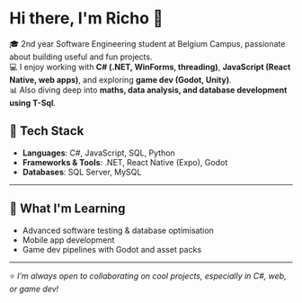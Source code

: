 # Hi there, I'm Richo 👋  

🎓 2nd year Software Engineering student at Belgium Campus, passionate about building useful and fun projects.  
💻 I enjoy working with **C# (.NET, WinForms, threading)**, **JavaScript (React Native, web apps)**, and exploring **game dev (Godot, Unity)**.  
📊 Also diving deep into **maths, data analysis, and database development using T-Sql**.  

## 🔧 Tech Stack
- **Languages**: C#, JavaScript, SQL, Python
- **Frameworks & Tools**: .NET, React Native (Expo), Godot
- **Databases**: SQL Server, MySQL
  
---
<!---
## 📂 Featured Projects
- [**BC.Project281**](https://github.com/RichoLab/BC.Project281) – A C# project demonstrating object-oriented programming principles through custom logging, file watchers, and security exception handling.  

--->

## 🌱 What I'm Learning
- Advanced software testing & database optimisation  
- Mobile app development  
- Game dev pipelines with Godot and asset packs  

---
<!---
## 📫 Connect with Me
- GitHub: [@RichoLab](https://github.com/RichoLab)  

--->

⭐ *I’m always open to collaborating on cool projects, especially in C#, web, or game dev!* 
